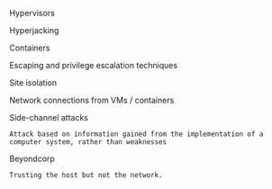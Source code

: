 Hypervisors

Hyperjacking

Containers

Escaping and privilege escalation techniques

Site isolation

Network connections from VMs / containers

Side-channel attacks

    Attack based on information gained from the implementation of a computer system, rather than weaknesses

Beyondcorp
    
    Trusting the host but not the network.
